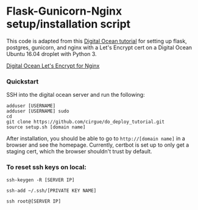 # Flask-Gunicorn-Nginx setup/installation script
This code is adapted from this [Digital Ocean tutorial](https://www.digitalocean.com/community/tutorials/how-to-serve-flask-applications-with-gunicorn-and-nginx-on-ubuntu-16-04#create-a-systemd-unit-file) for setting up flask, postgres, gunicorn, and nginx with a Let's Encrypt cert on a Digital Ocean Ubuntu 16.04 droplet with Python 3.

[Digital Ocean Let's Encrypt for Nginx](https://www.digitalocean.com/community/tutorials/how-to-secure-nginx-with-let-s-encrypt-on-ubuntu-16-04)


### Quickstart
SSH into the digital ocean server and run the following:

```
adduser [USERNAME]
adduser [USERNAME] sudo
cd
git clone https://github.com/cirgue/do_deploy_tutorial.git
source setup.sh [domain name]
```

After installation, you should be able to go to `http://[domain name]` in a browser and see the homepage. Currently, certbot is set up to only get a staging cert, which the browser shouldn't trust by default.

### To reset ssh keys on local:

`ssh-keygen -R [SERVER IP]`

`ssh-add ~/.ssh/[PRIVATE KEY NAME]`

`ssh root@[SERVER IP]`


